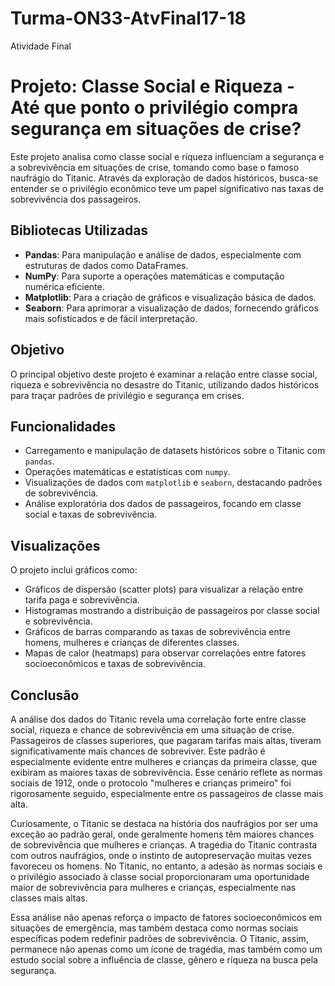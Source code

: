 # Turma-ON33-AtvFinal17-18
Atividade Final


# Projeto: Classe Social e Riqueza - Até que ponto o privilégio compra segurança em situações de crise?

Este projeto analisa como classe social e riqueza influenciam a segurança e a sobrevivência em situações de crise, tomando como base o famoso naufrágio do Titanic. Através da exploração de dados históricos, busca-se entender se o privilégio econômico teve um papel significativo nas taxas de sobrevivência dos passageiros.

## Bibliotecas Utilizadas

- **Pandas**: Para manipulação e análise de dados, especialmente com estruturas de dados como DataFrames.
- **NumPy**: Para suporte a operações matemáticas e computação numérica eficiente.
- **Matplotlib**: Para a criação de gráficos e visualização básica de dados.
- **Seaborn**: Para aprimorar a visualização de dados, fornecendo gráficos mais sofisticados e de fácil interpretação.

## Objetivo

O principal objetivo deste projeto é examinar a relação entre classe social, riqueza e sobrevivência no desastre do Titanic, utilizando dados históricos para traçar padrões de privilégio e segurança em crises.

## Funcionalidades

- Carregamento e manipulação de datasets históricos sobre o Titanic com `pandas`.
- Operações matemáticas e estatísticas com `numpy`.
- Visualizações de dados com `matplotlib` e `seaborn`, destacando padrões de sobrevivência.
- Análise exploratória dos dados de passageiros, focando em classe social e taxas de sobrevivência.

## Visualizações

O projeto inclui gráficos como:
- Gráficos de dispersão (scatter plots) para visualizar a relação entre tarifa paga e sobrevivência.
- Histogramas mostrando a distribuição de passageiros por classe social e sobrevivência.
- Gráficos de barras comparando as taxas de sobrevivência entre homens, mulheres e crianças de diferentes classes.
- Mapas de calor (heatmaps) para observar correlações entre fatores socioeconômicos e taxas de sobrevivência.

## Conclusão

A análise dos dados do Titanic revela uma correlação forte entre classe social, riqueza e chance de sobrevivência em uma situação de crise. Passageiros de classes superiores, que pagaram tarifas mais altas, tiveram significativamente mais chances de sobreviver. Este padrão é especialmente evidente entre mulheres e crianças da primeira classe, que exibiram as maiores taxas de sobrevivência. Esse cenário reflete as normas sociais de 1912, onde o protocolo "mulheres e crianças primeiro" foi rigorosamente seguido, especialmente entre os passageiros de classe mais alta.

Curiosamente, o Titanic se destaca na história dos naufrágios por ser uma exceção ao padrão geral, onde geralmente homens têm maiores chances de sobrevivência que mulheres e crianças. A tragédia do Titanic contrasta com outros naufrágios, onde o instinto de autopreservação muitas vezes favoreceu os homens. No Titanic, no entanto, a adesão às normas sociais e o privilégio associado à classe social proporcionaram uma oportunidade maior de sobrevivência para mulheres e crianças, especialmente nas classes mais altas.

Essa análise não apenas reforça o impacto de fatores socioeconômicos em situações de emergência, mas também destaca como normas sociais específicas podem redefinir padrões de sobrevivência. O Titanic, assim, permanece não apenas como um ícone de tragédia, mas também como um estudo social sobre a influência de classe, gênero e riqueza na busca pela segurança.
